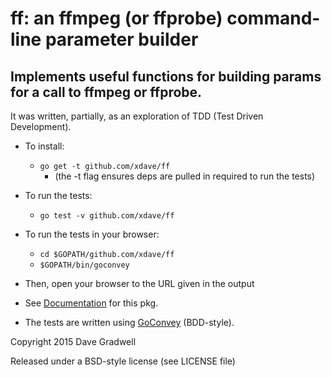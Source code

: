 ff: an ffmpeg (or ffprobe) command-line parameter builder
========================================================

Implements useful functions for building params for a call to ffmpeg or ffprobe.
--------------------------------------------------------------------------------

It was written, partially, as an exploration of TDD (Test Driven Development).

* To install:
  * `go get -t github.com/xdave/ff`
    * (the -t flag ensures deps are pulled in required to run the tests)
* To run the tests:
  * `go test -v github.com/xdave/ff`
* To run the tests in your browser:
  * `cd $GOPATH/github.com/xdave/ff`
  * `$GOPATH/bin/goconvey`
* Then, open your browser to the URL given in the output

* See [Documentation](http://godoc.org/github.com/xdave/ff) for this pkg.
* The tests are written using [GoConvey](http://goconvey.co/) (BDD-style).


Copyright 2015 Dave Gradwell

Released under a BSD-style license (see LICENSE file)
